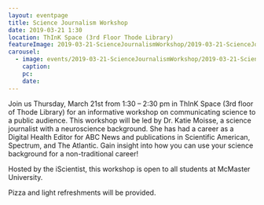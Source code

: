 ```yaml
---
layout: eventpage
title: Science Journalism Workshop
date: 2019-03-21 1:30
location: ThInK Space (3rd Floor Thode Library)
featureImage: 2019-03-21-ScienceJournalismWorkshop/2019-03-21-ScienceJournalismWorkshop.png
carousel:
  - image: events/2019-03-21-ScienceJournalismWorkshop/2019-03-21-ScienceJournalismWorkshop.png
    caption:
    pc:
    date:
---
```


Join us Thursday, March 21st from 1:30 – 2:30 pm in ThInK Space (3rd floor of Thode Library) for an informative workshop 
on communicating science to a public audience. This workshop will be led by Dr. Katie Moisse, a science journalist with a 
neuroscience background. She has had a career as a Digital Health Editor for ABC News and publications in Scientific American, 
Spectrum, and The Atlantic. Gain insight into how you can use your science background for a non-traditional career! 

Hosted by the iScientist, this workshop is open to all students at McMaster University. 

Pizza and light refreshments will be provided. 
